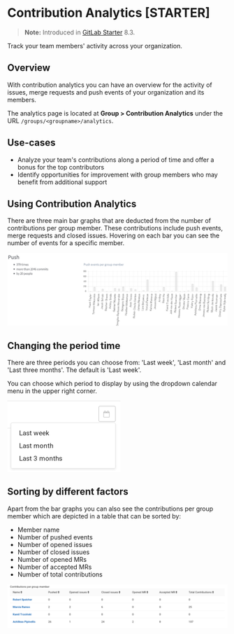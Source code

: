 # Contribution Analytics **[STARTER]**

>**Note:**
Introduced in [GitLab Starter][ee] 8.3.

Track your team members' activity across your organization.

## Overview

With contribution analytics you can have an overview for the activity of
issues, merge requests and push events of your organization and its members.

The analytics page is located at **Group > Contribution Analytics**
under the URL `/groups/<groupname>/analytics`.

## Use-cases

- Analyze your team's contributions along a period of time and offer a bonus
  for the top contributors
- Identify opportunities for improvement with group members who may benefit from additional support 

## Using Contribution Analytics

There are three main bar graphs that are deducted from the number of
contributions per group member. These contributions include push events, merge
requests and closed issues. Hovering on each bar you can see the number of
events for a specific member.

![Contribution analytics bar graphs](img/group_stats_graph.png)

## Changing the period time

There are three periods you can choose from: 'Last week', 'Last month' and
'Last three months'. The default is 'Last week'.

You can choose which period to display by using the dropdown calendar menu in
the upper right corner.

![Contribution analytics choose period](img/group_stats_cal.png)

## Sorting by different factors

Apart from the bar graphs you can also see the contributions per group member
which are depicted in a table that can be sorted by:

* Member name
* Number of pushed events
* Number of opened issues
* Number of closed issues
* Number of opened MRs
* Number of accepted MRs
* Number of total contributions

![Contribution analytics contributions table](img/group_stats_table.png)

[ee]: https://about.gitlab.com/products/
